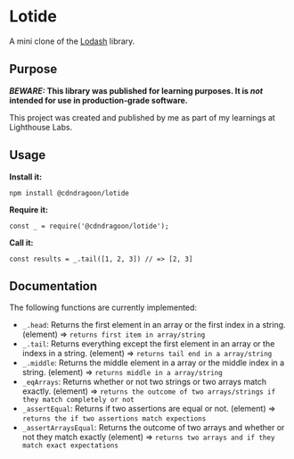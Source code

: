 # Lotide

A mini clone of the [Lodash](https://lodash.com) library.

## Purpose

**_BEWARE:_ This library was published for learning purposes. It is _not_ intended for use in production-grade software.**

This project was created and published by me as part of my learnings at Lighthouse Labs. 

## Usage

**Install it:**

`npm install @cdndragoon/lotide`

**Require it:**

`const _ = require('@cdndragoon/lotide');`

**Call it:**

`const results = _.tail([1, 2, 3]) // => [2, 3]`

## Documentation

The following functions are currently implemented:

* `_.head`: Returns the first element in an array or the first index in a string. 
                     (element) => `returns first item in array/string`
* `_.tail`: Returns everything except the first element in an array or the indexs in a string.
                     (element) => `returns tail end in a array/string`
* `_.middle`: Returns the middle element in a array or the middle index in a string.
                     (element) => `returns middle in a array/string`
* `_eqArrays`: Returns whether or not two strings or two arrays match exactly.
                     (element) => `returns the outcome of two arrays/strings if they match completely or not`
* `_assertEqual`: Returns if two assertions are equal or not.
                     (element) => `returns the if two assertions match expections`
* `_assertArraysEqual`: Returns the outcome of two arrays and whether or not they match exactly
                     (element) => `returns two arrays and if they match exact expectations`